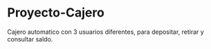# Proyecto-Cajero
Cajero automatico con 3 usuarios diferentes, para depositar, retirar y consultar saldo.
